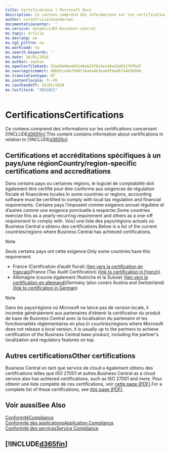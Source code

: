 ```yaml
---
title: Certifications | Microsoft Docs
description: Ce contenu comprend des informations sur les certifications concernant Business Central.
author: sorenfriisalexandersen
documentationcenter: ''
ms.service: dynamics365-business-central
ms.topic: article
ms.devlang: na
ms.tgt_pltfrm: na
ms.workload: na
ms.search.keywords: ''
ms.date: 10/01/2020
ms.author: soalex
ms.openlocfilehash: 55ed4b00a4d4140a625f914e148a51d83170fbd7
ms.sourcegitcommit: ddbb5cede750df1baba4b3eab8fbed6744b5b9d6
ms.translationtype: HT
ms.contentlocale: fr-FR
ms.lasthandoff: 10/01/2020
ms.locfileid: "3921021"
---
```

# <a name="certifications"></a><span data-ttu-id="5ffc5-103">Certifications</span><span class="sxs-lookup"><span data-stu-id="5ffc5-103">Certifications</span></span>

<span data-ttu-id="5ffc5-104">Ce contenu comprend des informations sur les certifications concernant [!INCLUDE[d365fin](../includes/d365fin_md.md)].</span><span class="sxs-lookup"><span data-stu-id="5ffc5-104">This content contains information about certifications in relation to [!INCLUDE[d365fin](../includes/d365fin_md.md)].</span></span>  

## <a name="countryregion-specific-certifications-and-accreditations"></a><span data-ttu-id="5ffc5-105">Certifications et accréditations spécifiques à un pays/une région</span><span class="sxs-lookup"><span data-stu-id="5ffc5-105">Country/region-specific certifications and accreditations</span></span>

<span data-ttu-id="5ffc5-106">Dans certains pays ou certaines régions, le logiciel de comptabilité doit également être certifié pour être conforme aux exigences de régulation fiscale et financières locales.</span><span class="sxs-lookup"><span data-stu-id="5ffc5-106">In some countries or regions, accounting software must be certified to comply with local tax regulation and financial requirements.</span></span> <span data-ttu-id="5ffc5-107">Certains pays l’imposent comme exigence annuel régulière et d’autres comme une exigence ponctuelle à respecter.</span><span class="sxs-lookup"><span data-stu-id="5ffc5-107">Some countries exercize this as a yearly recurring requirement and others as a one-off requirement to comply with.</span></span> <span data-ttu-id="5ffc5-108">Voici une liste des pays/régions actuels où Business Central a obtenu des certifications.</span><span class="sxs-lookup"><span data-stu-id="5ffc5-108">Below is a list of the current countries/regions where Business Central has achieved certifications.</span></span>

> [!NOTE]
> <span data-ttu-id="5ffc5-109">Seuls certains pays ont cette exigence.</span><span class="sxs-lookup"><span data-stu-id="5ffc5-109">Only some countries have this requirement.</span></span>

- <span data-ttu-id="5ffc5-110">France (Certification d’audit fiscal) [(lien vers la certification en français)](https://certificates.infocert.org/certificates/CERTIF-07-181-R16.pdf)</span><span class="sxs-lookup"><span data-stu-id="5ffc5-110">France (Tax Audit Certification) [(link to certification in French)](https://certificates.infocert.org/certificates/CERTIF-07-181-R16.pdf)</span></span>  
- <span data-ttu-id="5ffc5-111">Allemagne (couvre également l’Autriche et la Suisse) [(lien vers la certification en allemand)](https://www.bdo.de/de-de/themen/softwarebescheinungen/bdo/microsoft-dynamics-365-business-central)</span><span class="sxs-lookup"><span data-stu-id="5ffc5-111">Germany (also covers Austria and Switzerland) [(link to certification in German)](https://www.bdo.de/de-de/themen/softwarebescheinungen/bdo/microsoft-dynamics-365-business-central)</span></span>  

> [!NOTE]  
> <span data-ttu-id="5ffc5-112">Dans les pays/régions où Microsoft ne lance pas de version locale, il incombe généralement aux partenaires d’obtenir la certification du produit de base de Business Central avec la localisation du partenaire et les fonctionnalités réglementaires en plus.</span><span class="sxs-lookup"><span data-stu-id="5ffc5-112">In countries/regions where Microsoft does not release a local version, it is usually up to the partners to achieve certification of the Business Central base product, including the partner's localization and regulatory features on top.</span></span>

## <a name="other-certifications"></a><span data-ttu-id="5ffc5-113">Autres certifications</span><span class="sxs-lookup"><span data-stu-id="5ffc5-113">Other certifications</span></span>

<span data-ttu-id="5ffc5-114">Business Central en tant que service de cloud a également obtenu des certifications telles que ISO 27001 et autres.</span><span class="sxs-lookup"><span data-stu-id="5ffc5-114">Business Central as a cloud service also has achieved certifications, such as ISO 27001 and more.</span></span> <span data-ttu-id="5ffc5-115">Pour obtenir une liste complète de ces certifications, voir [cette page (PDF)](https://aka.ms/d365-compliance-list).</span><span class="sxs-lookup"><span data-stu-id="5ffc5-115">For a complete list of these certifications, see [this page (PDF)](https://aka.ms/d365-compliance-list).</span></span>

## <a name="see-also"></a><span data-ttu-id="5ffc5-116">Voir aussi</span><span class="sxs-lookup"><span data-stu-id="5ffc5-116">See Also</span></span>

[<span data-ttu-id="5ffc5-117">Conformité</span><span class="sxs-lookup"><span data-stu-id="5ffc5-117">Compliance</span></span>](compliance-overview.md)  
[<span data-ttu-id="5ffc5-118">Conformité des applications</span><span class="sxs-lookup"><span data-stu-id="5ffc5-118">Application Compliance</span></span>](compliance-application-compliance.md)  
[<span data-ttu-id="5ffc5-119">Conformité des services</span><span class="sxs-lookup"><span data-stu-id="5ffc5-119">Service Compliance</span></span>](compliance-service-compliance.md)  

## [!INCLUDE[d365fin](../includes/free_trial_md.md)]  
